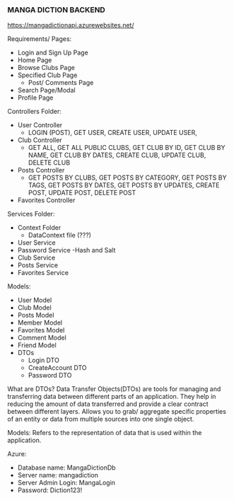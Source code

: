 ### MANGA DICTION BACKEND

https://mangadictionapi.azurewebsites.net/ 


Requirements/ Pages:
- Login and Sign Up Page
- Home Page
- Browse Clubs Page
- Specified Club Page
    - Post/ Comments Page
- Search Page/Modal 
- Profile Page


Controllers Folder: 
- User Controller
    - LOGIN (POST), GET USER, CREATE USER, UPDATE USER,
- Club Controller
    - GET ALL, GET ALL PUBLIC CLUBS, GET CLUB BY ID, GET CLUB BY NAME, GET CLUB BY DATES, CREATE CLUB, UPDATE CLUB, DELETE CLUB
- Posts Controller
    - GET POSTS BY CLUBS, GET POSTS BY CATEGORY, GET POSTS BY TAGS, GET POSTS BY DATES, GET POSTS BY UPDATES, CREATE POST, UPDATE POST, DELETE POST
- Favorites Controller


Services Folder:
- Context Folder
    - DataContext file (???)
- User Service
- Password Service
    -Hash and Salt
- Club Service
- Posts Service
- Favorites Service


Models: 
- User Model
- Club Model
- Posts Model
- Member Model
- Favorites Model
- Comment Model
- Friend Model
- DTOs
    - Login DTO
    - CreateAccount DTO
    - Password DTO


What are DTOs?
    Data Transfer Objects(DTOs) are tools for managing and transferring data between different parts of an application.
    They help in reducing the amount of data transferred and provide a clear contract between different layers.
    Allows you to grab/ aggregate specific properties of an entity or data from multiple sources into one single object.

Models:
    Refers to the representation of data that is used within the application. 


Azure:
- Database name: MangaDictionDb
- Server name: mangadiction
- Server Admin Login: MangaLogin
- Password: Diction123!

